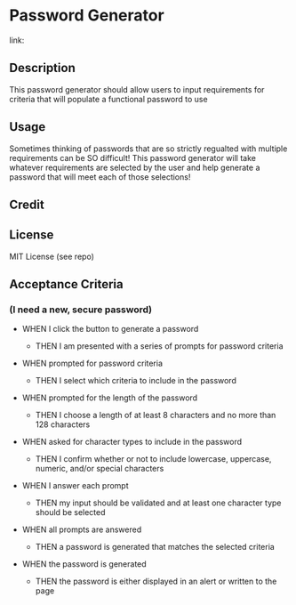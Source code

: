# Password Generator
link:  

## Description
This password generator should allow users to input requirements for criteria that will populate a functional password to use

## Usage
Sometimes thinking of passwords that are so strictly regualted with multiple requirements can be SO difficult! This password generator will take whatever requirements are selected by the user and help generate a password that will meet each of those selections!

## Credit


## License
MIT License (see repo)

## Acceptance Criteria
### (I need a new, secure password)

- WHEN I click the button to generate a password
    - THEN I am presented with a series of prompts for password criteria

- WHEN prompted for password criteria
    - THEN I select which criteria to include in the password

- WHEN prompted for the length of the password
    - THEN I choose a length of at least 8 characters and no more than 128 characters

- WHEN asked for character types to include in the password
    - THEN I confirm whether or not to include lowercase, uppercase, numeric, and/or special characters

- WHEN I answer each prompt
    - THEN my input should be validated and at least one character type should be selected

- WHEN all prompts are answered
    - THEN a password is generated that matches the selected criteria

- WHEN the password is generated
    - THEN the password is either displayed in an alert or written to the page
